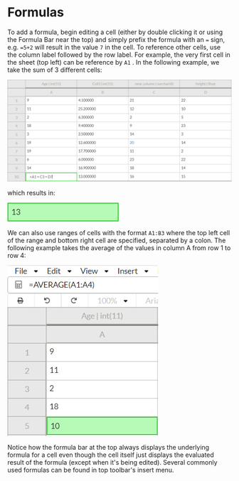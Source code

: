 # Formulas

To add a formula, begin editing a cell \(either by double clicking it or using the Formula Bar near the top\) and simply prefix the formula with an `=` sign, e.g. `=5+2` will result in the value `7` in the cell. To reference other cells, use the column label followed by the row label. For example, the very first cell in the sheet \(top left\) can be reference by `A1` . In the following example, we take the sum of 3 different cells:

![](.gitbook/assets/image%20%2820%29.png)

which results in:

![](.gitbook/assets/image%20%2821%29.png)

We can also use ranges of cells with the format `A1:B3` where the top left cell of the range and bottom right cell are specified, separated by a colon. The following example takes the average of the values in column A from row 1 to row 4:

![](.gitbook/assets/image%20%286%29.png)

Notice how the formula bar at the top always displays the underlying formula for a cell even though the cell itself just displays the evaluated result of the formula \(except when it's being edited\). Several commonly used formulas can be found in top toolbar's insert menu.



